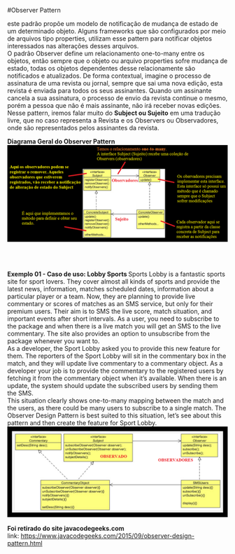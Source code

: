 #Observer Pattern

este padrão propõe um modelo de notificação de mudança de estado de um determinado objeto.
Alguns frameworks que são configurados por meio de arquivos tipo properties, utilizam esse pattern para notificar objetos interessados 
nas alterações desses arquivos. 
<br/>
O padrão Observer define um relacionamento one-to-many entre os objetos, então sempre que o objeto ou arquivo properties sofre mudança de estado, 
todas os objetos dependentes desse relacionamente são notificados e atualizados.
De forma contextual, imagine o processo de assinatura de uma revista ou jornal, sempre que sai uma nova edição, esta revista é enviada para todos os seus assinantes. Quando um assinante cancela a sua assinatura, o processo de envio da revista continue o mesmo, porém a pessoa que não é mais assinante, não irá receber novas edições.
Nesse pattern, iremos falar muito do <b>Subject ou Sujeito</b> em uma tradução livre, que no caso representa a Revista e os Observers ou Observadores, onde são representados pelos assinantes da revista.
<br/>

<b>Diagrama Geral do Observer Pattern</b>	
![alt tag](https://github.com/edneyRoldao/DesignPatternComJava/blob/master/supportFiles/observerExemplo01.png)

<br/><br/>

<b>Exemplo 01 - Caso de uso: Lobby Sports </b>
Sports Lobby is a fantastic sports site for sport lovers. They cover almost all kinds of sports and provide the latest news, information, matches scheduled dates, information about a particular player or a team. Now, they are planning to provide live commentary or scores of matches as an SMS service, but only for their premium users. Their aim is to SMS the live score, match situation, and important events after short intervals. As a user, you need to subscribe to the package and when there is a live match you will get an SMS to the live commentary. The site also provides an option to unsubscribe from the package whenever you want to.
<br/>
As a developer, the Sport Lobby asked you to provide this new feature for them. The reporters of the Sport Lobby will sit in the commentary box in the match, and they will update live commentary to a commentary object. As a developer your job is to provide the commentary to the registered users by fetching it from the commentary object when it’s available. When there is an update, the system should update the subscribed users by sending them the SMS.
<br/>
This situation clearly shows one-to-many mapping between the match and the users, as there could be many users to subscribe to a single match. The Observer Design Pattern is best suited to this situation, let’s see about this pattern and then create the feature for Sport Lobby.
<br/>
![alt tag](https://github.com/edneyRoldao/DesignPatternComJava/blob/master/supportFiles/observerExemplo02.png)

<b>Foi retirado do site javacodegeeks.com</b>
<br/>
link: https://www.javacodegeeks.com/2015/09/observer-design-pattern.html
	
<br/>
